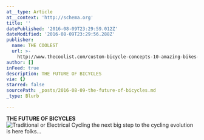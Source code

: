 ```yaml
---
at__type: Article
at__context: 'http://schema.org'
title: ''
datePublished: '2016-08-09T23:29:59.012Z'
dateModified: '2016-08-09T23:29:56.288Z'
publisher:
  name: THE COOLEST
  url: >-
    http://www.thecoolist.com/custom-bicycle-concepts-10-amazing-bikes-of-the-future/
author: []
inFeed: true
description: THE FUTURE OF BICYCLES
via: {}
starred: false
sourcePath: _posts/2016-08-09-the-future-of-bicycles.md
_type: Blurb

---
```

**THE FUTURE OF BICYCLES**
![Traditional or Electrical Cycling the next big step to the cycling evolution is here folks...](https://the-grid-user-content.s3-us-west-2.amazonaws.com/e62ebb1d-1df4-422e-8843-60626decaba8.jpg)